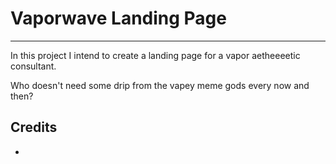 # Vaporwave Landing Page
------------------------

In this project I intend to create a landing page for a vapor aetheeeetic consultant.<br />

Who doesn't need some drip from the vapey meme gods every now and then? 

## Credits

*
